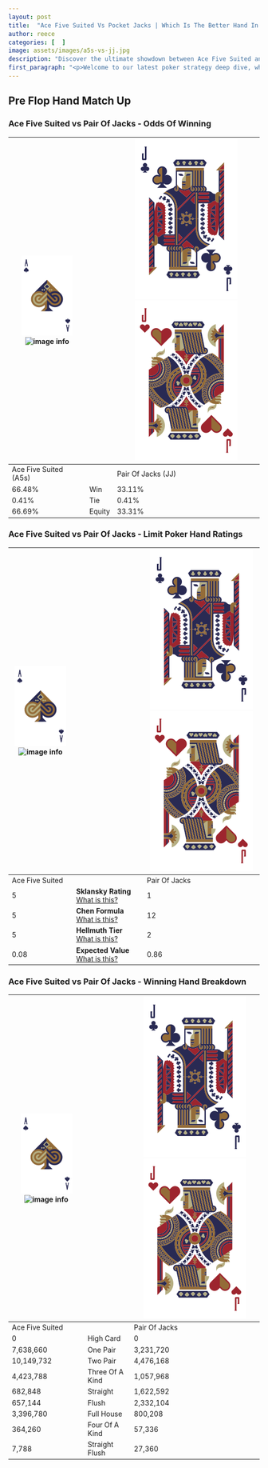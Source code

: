 ```yaml
---
layout: post
title:  "Ace Five Suited Vs Pocket Jacks | Which Is The Better Hand In Poker? A Complete Guide"
author: reece
categories: [  ]
image: assets/images/a5s-vs-jj.jpg
description: "Discover the ultimate showdown between Ace Five Suited and Pair Of Jacks in poker! Uncover the odds, strategies, and scenarios where one hand triumphs over the other. Get ready to up your poker game with this thrilling analysis."
first_paragraph: "<p>Welcome to our latest poker strategy deep dive, where we're pitting two distinct hands against each other in a high-stakes showdown: Ace Five Suited vs Pair Of Jacks.</p><p>In the dynamic world of poker, every decision counts, and knowing which hand holds the upper hand is key to your success at the table.</p><p>In this article, we'll dissect these two hands, explore the scenarios where one dominates the other, and equip you with the knowledge to make strategic choices that can tip the odds in your favor.</p><p>Get ready to unravel the intriguing dynamics of these poker hands and elevate your game to new heights.</p>"
---
```




[comment]: # (sp0)

## Pre Flop Hand Match Up

<div class="table hand-ratings" markdown="1"> 



### Ace Five Suited vs Pair Of Jacks - Odds Of Winning


    
| ![image info](assets/images/hand1/A.png) ![image info](assets/images/hand1/5s.png) |  | ![image info](assets/images/hand2/J.png) ![image info](assets/images/hand2/Jo.png) |
| -------- | -------- | -------- |
| Ace Five Suited (A5s) |  | Pair Of Jacks (JJ) |
| 66.48% | Win | 33.11% |
| 0.41% | Tie | 0.41% |
| 66.69% | Equity | 33.31% |




[comment]: # (sp1)



### Ace Five Suited vs Pair Of Jacks - Limit Poker Hand Ratings


    
| ![image info](assets/images/hand1/A.png) ![image info](assets/images/hand1/5s.png) |  | ![image info](assets/images/hand2/J.png) ![image info](assets/images/hand2/Jo.png) |
| -------- | -------- | -------- |
| Ace Five Suited |  | Pair Of Jacks |
| 5 | **Sklansky Rating** [What is this?](/sklansky-rating-explained) | 1 |
| 5 | **Chen Formula** [What is this?](/chen-formula-explained) | 12 |
| 5 | **Hellmuth Tier** [What is this?](/Hellmuth-tier-explained) | 2 |
| 0.08 | **Expected Value** [What is this?](/expected-value-explained) | 0.86 |




[comment]: # (sp2)



### Ace Five Suited vs Pair Of Jacks - Winning Hand Breakdown


    
| ![image info](assets/images/hand1/A.png) ![image info](assets/images/hand1/5s.png) |  | ![image info](assets/images/hand2/J.png) ![image info](assets/images/hand2/Jo.png) |
| -------- | -------- | -------- |
| Ace Five Suited |  | Pair Of Jacks |
| 0 | High Card | 0 |
| 7,638,660 | One Pair | 3,231,720 |
| 10,149,732 | Two Pair | 4,476,168 |
| 4,423,788 | Three Of A Kind | 1,057,968 |
| 682,848 | Straight | 1,622,592 |
| 657,144 | Flush | 2,332,104 |
| 3,396,780 | Full House | 800,208 |
| 364,260 | Four Of A Kind | 57,336 |
| 7,788 | Straight Flush | 27,360 |




[comment]: # (sp3)



</div>

[comment]: # (sp4)



[comment]: # (sp5)

